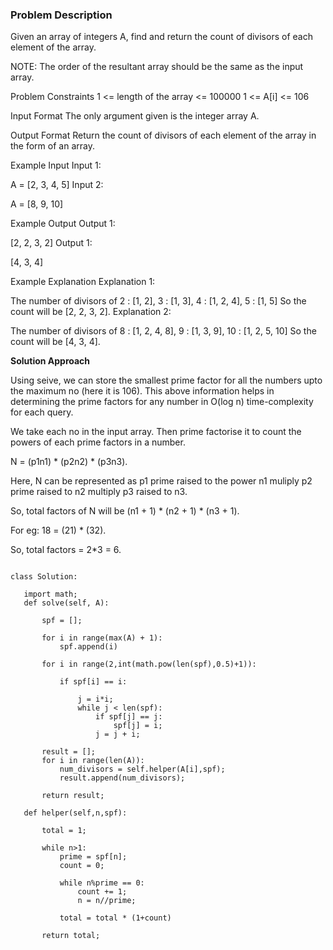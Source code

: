 ### Problem Description

Given an array of integers A, find and return the count of divisors of each element of the array.

NOTE: The order of the resultant array should be the same as the input array.



Problem Constraints
1 <= length of the array <= 100000
1 <= A[i] <= 106



Input Format
The only argument given is the integer array A.



Output Format
Return the count of divisors of each element of the array in the form of an array.



Example Input
Input 1:

 A = [2, 3, 4, 5]
Input 2:

 A = [8, 9, 10]


Example Output
Output 1:

 [2, 2, 3, 2]
Output 1:

 [4, 3, 4]


Example Explanation
Explanation 1:

 The number of divisors of 2 : [1, 2], 3 : [1, 3], 4 : [1, 2, 4], 5 : [1, 5]
 So the count will be [2, 2, 3, 2].
Explanation 2:

 The number of divisors of 8 : [1, 2, 4, 8], 9 : [1, 3, 9], 10 : [1, 2, 5, 10]
 So the count will be [4, 3, 4].
 
 
 
 **Solution Approach**
 
Using seive, we can store the smallest prime factor for all the numbers upto the maximum no (here it is 106).
This above information helps in determining the prime factors for any number in O(log n) time-complexity for each query.

We take each no in the input array. Then prime factorise it to count the powers of each prime factors in a number.

N = (p1n1) * (p2n2) * (p3n3).

Here, N can be represented as p1 prime raised to the power n1 muliply p2 prime raised to n2 multiply p3 raised to n3.

So, total factors of N will be (n1 + 1) * (n2 + 1) * (n3 + 1).

For eg: 18 = (21) * (32).

So, total factors = 2*3 = 6.

 ```
 
 class Solution:

    import math;
    def solve(self, A):

        spf = [];

        for i in range(max(A) + 1):
            spf.append(i)
        
        for i in range(2,int(math.pow(len(spf),0.5)+1)):

            if spf[i] == i:

                j = i*i;
                while j < len(spf):
                    if spf[j] == j:
                        spf[j] = i;
                    j = j + i; 

        result = [];
        for i in range(len(A)):
            num_divisors = self.helper(A[i],spf);
            result.append(num_divisors);
        
        return result;
    
    def helper(self,n,spf):

        total = 1;

        while n>1:
            prime = spf[n];
            count = 0;

            while n%prime == 0:
                count += 1;
                n = n//prime;

            total = total * (1+count)
        
        return total;
 
 ```
